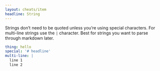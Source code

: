 ```yaml
---
layout: cheats/item
headline: String
---
```


Strings don’t need to be quoted unless you’re using special characters. For multi-line strings use the `|` character.
Best for strings you want to parse through markdown later.

```yaml
thing: hello
special: '# headline'
multi-line: |
  line 1
  line 2
```
